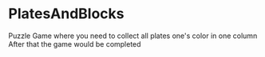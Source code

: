 # PlatesAndBlocks
Puzzle Game where you need to collect all plates one's color in one column
After that the game would be completed
